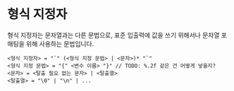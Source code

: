 # 형식 지정자

형식 지정자는 문자열과는 다른 문법으로, 표준 입출력에 값을 쓰기 위해서나 문자열 포매팅을 위해 사용하는 문법입니다.

```
<형식 지정자> = "`" (<형식 지정 문법> | <문자>)* "`"
<형식 지정 문법> = "{" <변수 이름> "}" // TODO: %.2f 같은 건 어떻게 넣을지?
<문자> = <탈출 필요 없는 문자> | <탈출열>
<탈출열> = "\0" | "\n" | ...
```
